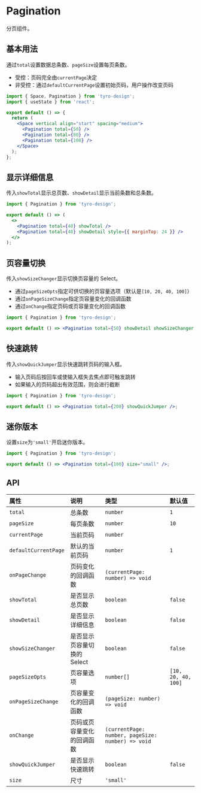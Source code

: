 # Pagination

分页组件。

## 基本用法

通过`total`设置数据总条数、`pageSize`设置每页条数。

- 受控：页码完全由`currentPage`决定
- 非受控：通过`defaultCurrentPage`设置初始页码，用户操作改变页码

```jsx
import { Space, Pagination } from 'tyro-design';
import { useState } from 'react';

export default () => {
  return (
    <Space vertical align="start" spacing="medium">
      <Pagination total={50} />
      <Pagination total={80} />
      <Pagination total={100} />
    </Space>
  );
};
```

## 显示详细信息

传入`showTotal`显示总页数、`showDetail`显示当前条数和总条数。

```jsx
import { Pagination } from 'tyro-design';

export default () => (
  <>
    <Pagination total={48} showTotal />
    <Pagination total={48} showDetail style={{ marginTop: 24 }} />
  </>
);
```

## 页容量切换

传入`showSizeChanger`显示切换页容量的 Select。

- 通过`pageSizeOpts`指定可供切换的页容量选项（默认是`[10, 20, 40, 100]`）
- 通过`onPageSizeChange`指定页容量变化的回调函数
- 通过`onChange`指定页码或页容量变化的回调函数

```jsx
import { Pagination } from 'tyro-design';

export default () => <Pagination total={50} showDetail showSizeChanger />;
```

## 快速跳转

传入`showQuickJumper`显示快速跳转页码的输入框。

- 输入页码后按回车或使输入框失去焦点即可触发跳转
- 如果输入的页码超出有效范围，则会进行截断

```jsx
import { Pagination } from 'tyro-design';

export default () => <Pagination total={200} showQuickJumper />;
```

## 迷你版本

设置`size`为`'small'`开启迷你版本。

```jsx
import { Pagination } from 'tyro-design';

export default () => <Pagination total={100} size="small" />;
```

## API

| 属性                 | 说明                        | 类型                                              | 默认值              |
| :------------------- | :-------------------------- | :------------------------------------------------ | :------------------ |
| `total`              | 总条数                      | `number`                                          | `1`                 |
| `pageSize`           | 每页条数                    | `number`                                          | `10`                |
| `currentPage`        | 当前页码                    | `number`                                          |                     |
| `defaultCurrentPage` | 默认的当前页码              | `number`                                          | `1`                 |
| `onPageChange`       | 页码变化的回调函数          | `(currentPage: number) => void`                   |                     |
| `showTotal`          | 是否显示总页数              | `boolean`                                         | `false`             |
| `showDetail`         | 是否显示详细信息            | `boolean`                                         | `false`             |
| `showSizeChanger`    | 是否显示页容量切换的 Select | `boolean`                                         | `false`             |
| `pageSizeOpts`       | 页容量选项                  | `number[]`                                        | `[10, 20, 40, 100]` |
| `onPageSizeChange`   | 页容量变化的回调函数        | `(pageSize: number) => void`                      |                     |
| `onChange`           | 页码或页容量变化的回调函数  | `(currentPage: number, pageSize: number) => void` |                     |
| `showQuickJumper`    | 是否显示快速跳转            | `boolean`                                         | `false`             |
| `size`               | 尺寸                        | `'small'`                                         |                     |
